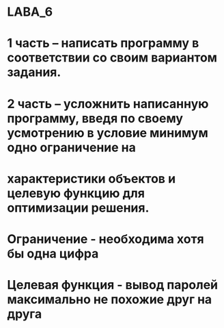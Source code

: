 # LABA_6
# 1 часть – написать программу в соответствии со своим вариантом задания.
# 2 часть – усложнить написанную программу, введя по своему усмотрению в условие минимум одно ограничение на
# характеристики объектов и целевую функцию для оптимизации решения.
# Ограничение - необходима хотя бы одна цифра
# Целевая функция - вывод паролей максимально не похожие друг на друга
